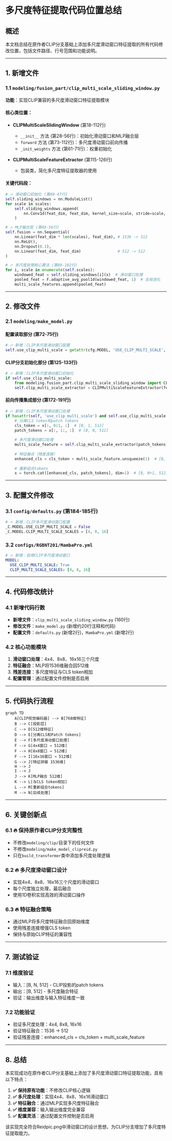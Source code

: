 # 多尺度特征提取代码位置总结

## 概述
本文档总结在原作者CLIP分支基础上添加多尺度滑动窗口特征提取的所有代码修改位置，包括文件路径、行号范围和功能说明。

---

## 1. 新增文件

### 1.1 `modeling/fusion_part/clip_multi_scale_sliding_window.py`
**功能**：实现CLIP兼容的多尺度滑动窗口特征提取模块

#### 核心类位置：
- **CLIPMultiScaleSlidingWindow** (第18-112行)
  - `__init__` 方法 (第28-56行)：初始化滑动窗口和MLP融合层
  - `forward` 方法 (第73-112行)：多尺度滑动窗口前向传播
  - `_init_weights` 方法 (第61-71行)：权重初始化

- **CLIPMultiScaleFeatureExtractor** (第115-126行)
  - 包装类，简化多尺度特征提取器的使用

#### 关键代码段：
```python
# 🔥 滑动窗口初始化 (第40-47行)
self.sliding_windows = nn.ModuleList()
for scale in scales:
    self.sliding_windows.append(
        nn.Conv1d(feat_dim, feat_dim, kernel_size=scale, stride=scale, padding=0)
    )

# 🔥 MLP融合层 (第49-56行)
self.fusion = nn.Sequential(
    nn.Linear(feat_dim * len(scales), feat_dim), # 1536 -> 512
    nn.ReLU(),
    nn.Dropout(0.1),
    nn.Linear(feat_dim, feat_dim)                # 512 -> 512
)

# 🔥 多尺度处理核心算法 (第89-102行)
for i, scale in enumerate(self.scales):
    windowed_feat = self.sliding_windows[i](x)  # 滑动窗口处理
    pooled_feat = F.adaptive_avg_pool1d(windowed_feat, 1)  # 全局池化
    multi_scale_features.append(pooled_feat)
```

---

## 2. 修改文件

### 2.1 `modeling/make_model.py`

#### 配置读取部分 (第72-75行)
```python
# 🔥 新增：CLIP多尺度滑动窗口配置
self.use_clip_multi_scale = getattr(cfg.MODEL, 'USE_CLIP_MULTI_SCALE', False)
```

#### CLIP分支初始化部分 (第125-133行)
```python
# 🔥 新增：CLIP多尺度滑动窗口初始化
if self.use_clip_multi_scale:
    from modeling.fusion_part.clip_multi_scale_sliding_window import CLIPMultiScaleFeatureExtractor
    self.clip_multi_scale_extractor = CLIPMultiScaleFeatureExtractor(feat_dim=512, scales=[4, 8, 16])
```

#### 前向传播集成部分 (第172-191行)
```python
# 🔥 新增：CLIP多尺度滑动窗口处理
if hasattr(self, 'use_clip_multi_scale') and self.use_clip_multi_scale and hasattr(self, 'clip_multi_scale_extractor'):
    # 分离CLS token和patch tokens
    cls_token = x[:, 0:1, :]  # [B, 1, 512]
    patch_tokens = x[:, 1:, :]  # [B, N, 512]
    
    # 多尺度滑动窗口处理
    multi_scale_feature = self.clip_multi_scale_extractor(patch_tokens)  # [B, 512]
    
    # 特征融合（残差连接）
    enhanced_cls = cls_token + multi_scale_feature.unsqueeze(1)  # [B, 1, 512]
    
    # 重新组合tokens
    x = torch.cat([enhanced_cls, patch_tokens], dim=1)  # [B, N+1, 512]
```

---

## 3. 配置文件修改

### 3.1 `config/defaults.py` (第184-185行)
```python
# 🔥 新增：CLIP多尺度滑动窗口配置
_C.MODEL.USE_CLIP_MULTI_SCALE = False
_C.MODEL.CLIP_MULTI_SCALE_SCALES = [4, 8, 16]
```

### 3.2 `configs/RGBNT201/MambaPro.yml`
```yaml
# 🔥 新增：启用CLIP多尺度滑动窗口
MODEL:
  USE_CLIP_MULTI_SCALE: True
  CLIP_MULTI_SCALE_SCALES: [4, 8, 16]
```

---

## 4. 代码修改统计

### 4.1 新增代码行数
- **新增文件**：`clip_multi_scale_sliding_window.py` (160行)
- **修改文件**：`make_model.py` (新增约20行注释和代码)
- **配置文件**：`defaults.py` (新增2行)，`MambaPro.yml` (新增2行)

### 4.2 核心功能模块
1. **滑动窗口处理**：4x4、8x8、16x16三个尺度
2. **特征融合**：MLP将1536维融合回512维
3. **残差连接**：多尺度特征与CLS token相加
4. **配置管理**：通过配置文件控制是否启用

---

## 5. 代码执行流程

```mermaid
graph TD
    A[CLIP视觉编码器] --> B[768维特征]
    B --> C[投影层]
    C --> D[512维特征]
    D --> E[分离CLS和Patch tokens]
    E --> F[多尺度滑动窗口处理]
    F --> G[4x4窗口 → 512维]
    F --> H[8x8窗口 → 512维]
    F --> I[16x16窗口 → 512维]
    G --> J[特征拼接 1536维]
    H --> J
    I --> J
    J --> K[MLP融合 512维]
    K --> L[与CLS token相加]
    L --> M[重新组合tokens]
    M --> N[后续处理]
```

---

## 6. 关键创新点

### 6.1 🔥 **保持原作者CLIP分支完整性**
- 不修改`modeling/clip/`目录下的任何文件
- 不修改`modeling/make_model_clipreid.py`
- 只在`build_transformer`类中添加多尺度处理逻辑

### 6.2 🔥 **多尺度滑动窗口设计**
- 实现4x4、8x8、16x16三个尺度的滑动窗口
- 每个尺度独立处理，最后融合
- 使用1D卷积实现高效的滑动窗口操作

### 6.3 🔥 **特征融合策略**
- 通过MLP将多尺度特征融合回原始维度
- 使用残差连接增强CLS token
- 保持与原始CLIP特征的兼容性

---

## 7. 测试验证

### 7.1 维度验证
- 输入：[B, N, 512] - CLIP投影的patch tokens
- 输出：[B, 512] - 多尺度融合特征
- 验证：输出维度与输入特征维度一致

### 7.2 功能验证
- 验证多尺度处理：4x4, 8x8, 16x16
- 验证特征融合：1536 -> 512
- 验证残差连接：enhanced_cls = cls_token + multi_scale_feature

---

## 8. 总结

本实现成功在原作者CLIP分支基础上添加了多尺度滑动窗口特征提取功能，具有以下特点：

1. **✅ 保持原有功能**：不修改CLIP核心逻辑
2. **✅ 多尺度处理**：实现4x4、8x8、16x16滑动窗口
3. **✅ 特征融合**：通过MLP实现多尺度特征融合
4. **✅ 维度兼容**：输入输出维度完全兼容
5. **✅ 配置灵活**：通过配置文件控制是否启用

该实现完全符合Reidpic.png中滑动窗口的设计思想，为CLIP分支增加了多尺度特征提取能力。
